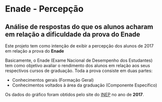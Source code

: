# Enade - Percepção

## Análise de respostas do que os alunos acharam em relação a dificuldade da prova do Enade

Este projeto tem como intenção de exibir a percepção dos alunos de 2017 em relação a prova do **Enade**

Basicamente, o Enade (Exame Nacional de Desempenho dos Estudantes) tem como objetivo avaliar o rendimento dos alunos em relação aos seus respectivos cursos de graduação. Toda a prova consiste em duas partes:

* Conhecimentos gerais (Formação Geral)
* Conhecimentos voltados à área da graduação (Componente Específico)

Os dados do gráfico foram obtidos pelo site do [INEP](http://inep.gov.br/microdados) no ano de **2017**.
